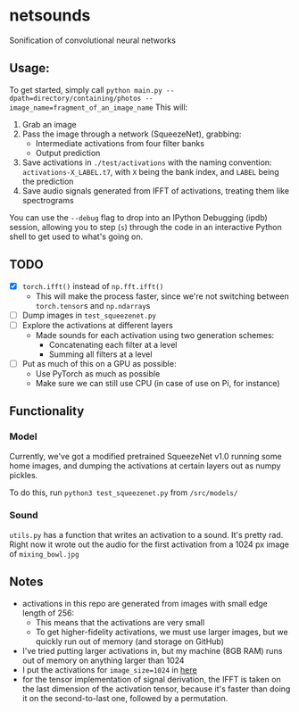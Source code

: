 # netsounds
Sonification of convolutional neural networks


## Usage:
To get started, simply call `python main.py --dpath=directory/containing/photos --image_name=fragment_of_an_image_name`
This will:
1. Grab an image
2. Pass the image through a network (SqueezeNet), grabbing:
    - Intermediate activations from four filter banks
    - Output prediction
3. Save activations in `./test/activations` with the naming convention:
   `activations-X_LABEL.t7`, with `X` being the bank index, and `LABEL` being
   the prediction
4. Save audio signals generated from IFFT of activations, treating them like
   spectrograms

You can use the `--debug` flag to drop into an IPython Debugging (ipdb)
session, allowing you to step (`s`) through the code in an interactive Python
shell to get used to what's going on.


## TODO
- [x] `torch.ifft()` instead of `np.fft.ifft()`
  - This will make the process faster, since we're not switching between
    `torch.tensor`s and `np.ndarray`s
- [ ] Dump images in `test_squeezenet.py`
- [ ] Explore the activations at different layers
    - Made sounds for each activation using two generation schemes:
        - Concatenating each filter at a level
        - Summing all filters at a level
- [ ] Put as much of this on a GPU as possible:
  - Use PyTorch as much as possible
  - Make sure we can still use CPU (in case of use on Pi, for instance)


## Functionality
### Model
Currently, we've got a modified pretrained SqueezeNet v1.0 running some home
images, and dumping the activations at certain layers out as numpy pickles.

To do this, run `python3 test_squeezenet.py` from `/src/models/`

### Sound
`utils.py` has a function that writes an activation to a sound. It's
pretty rad. Right now it wrote out the audio for the first activation from a
1024 px image of `mixing_bowl.jpg`


## Notes
- activations in this repo are generated from images with small edge length of
  256:
    - This means that the activations are very small
    - To get higher-fidelity activations, we must use larger images, but we
      quickly run out of memory (and storage on GitHub)
- I've tried putting larger activations in, but my machine (8GB RAM) runs out
  of memory on anything larger than 1024
- I put the activations for `image_size=1024` in
  [here](https://drive.google.com/open?id=115nEdJh2cO4Ei2a2y0DyLTczBpaZs7Tr)
- for the tensor implementation of signal derivation, the IFFT is taken on the
  last dimension of the activation tensor, because it's faster than doing it on
  the second-to-last one, followed by a permutation.
